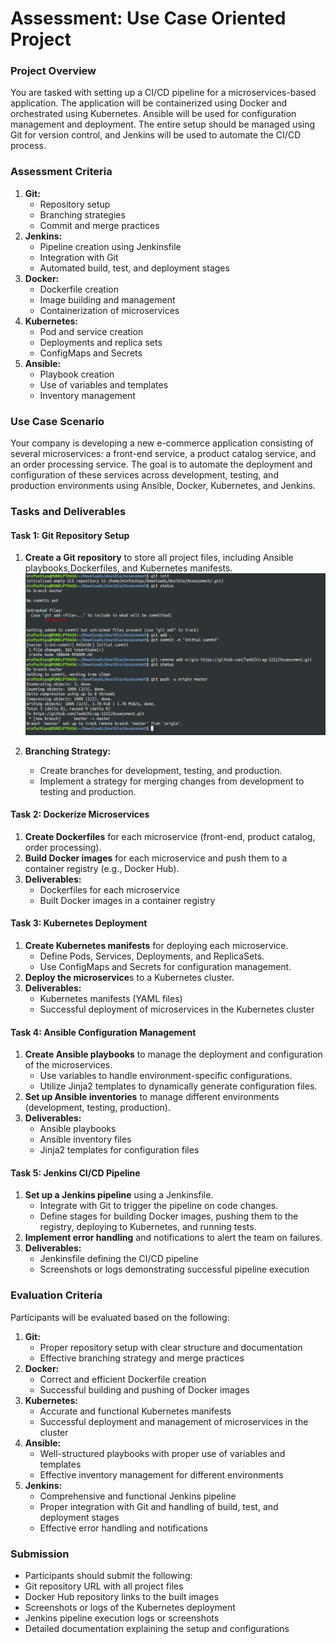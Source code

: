 Assessment: Use Case Oriented Project
=======

### Project Overview

You are tasked with setting up a CI/CD pipeline for a microservices-based application. The application will be containerized using Docker and orchestrated using Kubernetes. Ansible will be used for configuration management and deployment. The entire setup should be managed using Git for version control, and Jenkins will be used to automate the CI/CD process.

### Assessment Criteria
1. **Git:**
    - Repository setup
    - Branching strategies
    - Commit and merge practices
2. **Jenkins:**
    - Pipeline creation using Jenkinsfile
    - Integration with Git
    - Automated build, test, and deployment stages
3. **Docker:**
    - Dockerfile creation
    - Image building and management
    - Containerization of microservices
4. **Kubernetes:**
    - Pod and service creation
    - Deployments and replica sets
    - ConfigMaps and Secrets
5. **Ansible:**
    - Playbook creation
    - Use of variables and templates
    - Inventory management

### Use Case Scenario
Your company is developing a new e-commerce application consisting of several microservices: a front-end service, a product catalog service, and an order processing service. The goal is to automate the deployment and configuration of these services across  development, testing, and production environments using Ansible, Docker, Kubernetes, and Jenkins.

### Tasks and Deliverables

#### Task 1: Git Repository Setup

1. **Create a Git repository** to store all project files, including Ansible playbooks,Dockerfiles, and Kubernetes manifests.
![alt text](img/image1.png)

2. **Branching Strategy:**
    - Create branches for development, testing, and production.
    - Implement a strategy for merging changes from development to testing and production.

#### Task 2: Dockerize Microservices
1. **Create Dockerfiles** for each microservice (front-end, product catalog, order processing).
2. **Build Docker images** for each microservice and push them to a container registry
(e.g., Docker Hub).
3. **Deliverables:**
    - Dockerfiles for each microservice
    - Built Docker images in a container registry
#### Task 3: Kubernetes Deployment
1. **Create Kubernetes manifests** for deploying each microservice.
    - Define Pods, Services, Deployments, and ReplicaSets.
    - Use ConfigMaps and Secrets for configuration management.
2. **Deploy the microservice**s to a Kubernetes cluster.
3. **Deliverables:**
    - Kubernetes manifests (YAML files)
    - Successful deployment of microservices in the Kubernetes cluster

#### Task 4: Ansible Configuration Management
1. **Create Ansible playbooks** to manage the deployment and configuration of the microservices.
    - Use variables to handle environment-specific configurations.
    - Utilize Jinja2 templates to dynamically generate configuration files.
2. **Set up Ansible inventories** to manage different environments (development,
testing, production).
3. **Deliverables:**
    - Ansible playbooks
    - Ansible inventory files
    - Jinja2 templates for configuration files
#### Task 5: Jenkins CI/CD Pipeline
1. **Set up a Jenkins pipeline** using a Jenkinsfile.
    - Integrate with Git to trigger the pipeline on code changes.
    - Define stages for building Docker images, pushing them to the registry, deploying to Kubernetes, and running tests.
2. **Implement error handling** and notifications to alert the team on failures.
3. **Deliverables:**
    - Jenkinsfile defining the CI/CD pipeline
    - Screenshots or logs demonstrating successful pipeline execution

### Evaluation Criteria
Participants will be evaluated based on the following:

1. **Git:**
    - Proper repository setup with clear structure and documentation
    - Effective branching strategy and merge practices
2. **Docker:**
    - Correct and efficient Dockerfile creation
    - Successful building and pushing of Docker images
3. **Kubernetes:**
    - Accurate and functional Kubernetes manifests
    - Successful deployment and management of microservices in the cluster
4. **Ansible:**
    - Well-structured playbooks with proper use of variables and templates
    - Effective inventory management for different environments
5. **Jenkins:**
    - Comprehensive and functional Jenkins pipeline
    - Proper integration with Git and handling of build, test, and deployment stages
    - Effective error handling and notifications

### Submission
- Participants should submit the following:
- Git repository URL with all project files
- Docker Hub repository links to the built images
- Screenshots or logs of the Kubernetes deployment
- Jenkins pipeline execution logs or screenshots
- Detailed documentation explaining the setup and configurations